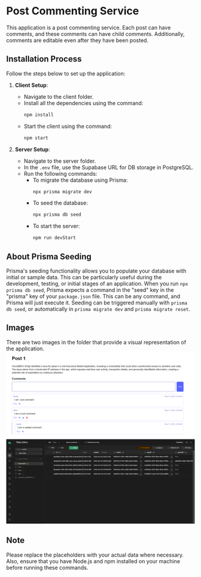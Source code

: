 # Post Commenting Service

This application is a post commenting service. Each post can have comments, and these comments can have child comments. Additionally, comments are editable even after they have been posted.

## Installation Process

Follow the steps below to set up the application:

1. **Client Setup**:
    - Navigate to the client folder.
    - Install all the dependencies using the command:
        ```bash
        npm install
        ```
    - Start the client using the command:
        ```bash
        npm start
        ```

2. **Server Setup**:
    - Navigate to the server folder.
    - In the `.env` file, use the Supabase URL for DB storage in PostgreSQL.
    - Run the following commands:
        - To migrate the database using Prisma:
            ```bash
            npx prisma migrate dev
            ```
        - To seed the database:
            ```bash
            npx prisma db seed
            ```
        - To start the server:
            ```bash
            npm run devStart
            ```

## About Prisma Seeding

Prisma's seeding functionality allows you to populate your database with initial or sample data. This can be particularly useful during the development, testing, or initial stages of an application. When you run `npx prisma db seed`, Prisma expects a command in the "seed" key in the "prisma" key of your `package.json` file. This can be any command, and Prisma will just execute it. Seeding can be triggered manually with `prisma db seed`, or automatically in `prisma migrate dev` and `prisma migrate reset`.

## Images

There are two images in the folder that provide a visual representation of the application.
![alt text](1.png)
![alt text](2.png)

## Note

Please replace the placeholders with your actual data where necessary. Also, ensure that you have Node.js and npm installed on your machine before running these commands.

